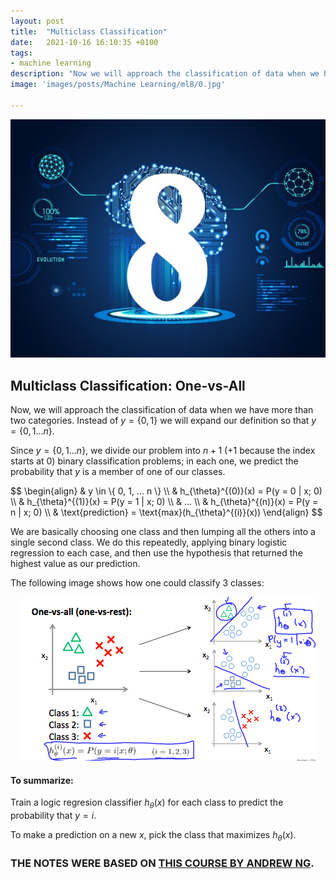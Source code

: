 ```yaml
---
layout: post
title:  "Multiclass Classification"
date:   2021-10-16 16:10:35 +0100
tags:
- machine learning
description: "Now we will approach the classification of data when we have more than two categories. Instead of y = {0, 1} we will expand our definition so that y = {0, 1 ... n}. Since y = {0, 1 ... n}, we divide our problem into n + 1 (+1 because the index starts at 0) binary classification problems; in each one, we predict the probability that y is a member of one of our classes."
image: 'images/posts/Machine Learning/ml8/0.jpg'

---
```


<center>
<img src="/images/posts/Machine Learning/ml8/0.jpg">
</center>

## Multiclass Classification: One-vs-All

Now, we will approach the classification of data when we have more than two categories. Instead of $y = \{ 0, 1 \}$ we will expand our definition so that $y = \{ 0, 1 ... n \}$.

Since $y = \{ 0, 1 ... n \}$, we divide our problem into $n + 1$ ($+ 1$ because the index starts at 0) binary classification problems; in each one, we predict the probability that $y$ is a member of one of our classes.

<div class="latex-eq">
$$
\begin{align}
& y \in \{ 0, 1, ... n \} \\
& h_{\theta}^{(0)}(x) = P(y = 0 | x; 0) \\
& h_{\theta}^{(1)}(x) = P(y = 1 | x; 0) \\
& ... \\
& h_{\theta}^{(n)}(x) = P(y = n | x; 0) \\
& \text{prediction} = \text{max}(h_{\theta}^{(i)}(x))
\end{align}
$$
</div>

We are basically choosing one class and then lumping all the others into a single second class. We do this repeatedly, applying binary logistic regression to each case, and then use the hypothesis that returned the highest value as our prediction.

The following image shows how one could classify 3 classes:

<center>
<img src="/images/posts/Machine Learning/ml8/1.png">
</center>

#### To summarize:

Train a logic regresion classifier $h_{\theta}(x)$ for each class to predict the probability that $y = i$.

To make a prediction on a new $x$, pick the class that maximizes $h_{\theta}(x)$.


### THE NOTES WERE BASED ON <a class="link-white-highlight" href="https://www.coursera.org/learn/machine-learning"> THIS COURSE BY ANDREW NG</a>.